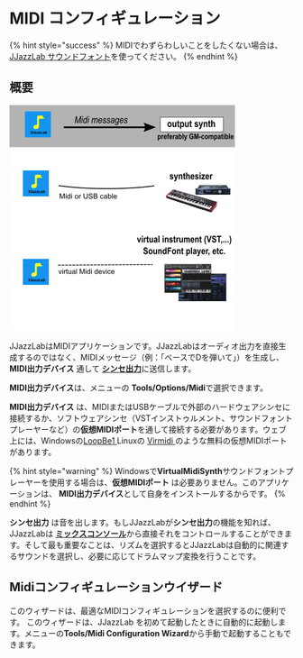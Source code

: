 # MIDI コンフィギュレーション

{% hint style="success" %}
MIDIでわずらわしいことをしたくない場合は、[JJazzLab サウンドフォント](jjazzlab-soundfont/)を使ってください。
{% endhint %}

## 概要

![](../.gitbook/assets/midiwizard-image1%20%282%29.png)

JJazzLabはMIDIアプリケーションです。JJazzLabはオーディオ出力を直接生成するのではなく、MIDIメッセージ（例：「ベースでDを弾いて」）を生成し、 **MIDI出力デバイス** 通して [**シンセ出力**](output-synth.md)に送信します。 

**MIDI出力デバイス**は、メニューの **Tools/Options/Midi**で選択できます。

**MIDI出力デバイス** は、MIDIまたはUSBケーブルで外部のハードウェアシンセに接続するか、ソフトウェアシンセ（VSTインストゥルメント、サウンドフォントプレーヤーなど）の**仮想MIDIポート**を通して接続する必要があります。ウェブ上には、Windowsの[LoopBe1 ](https://nerds.de/en/loopbe1.html)Linuxの [Virmidi ](https://alsa.opensrc.org/Virmidi)のような無料の仮想MIDIポートがあります。

{% hint style="warning" %}
Windowsで**VirtualMidiSynth**サウンドフォントプレーヤーを使用する場合は、**仮想MIDIポート** は必要ありません。このアプリケーションは、 **MIDI出力デバイス**として自身をインストールするからです。
{% endhint %}

**シンセ出力** は音を出します。もしJJazzLabが**シンセ出力**の機能を知れば、JJazzLabは [**ミックスコンソール**](../songs/song-editors/mix-console.md)から直接それをコントロールすることができます。そして最も重要なことは、リズムを選択するとJJazzLabは自動的に関連するサウンドを選択し、必要に応じてドラムマップ変換を行うことです。

## Midiコンフィギュレーションウイザード <a id="midi-configuration-wizard"></a>

このウィザードは、最適なMIDIコンフィギュレーションを選択するのに便利です。 このウィザードは、JJazzLab を初めて起動したときに自動的に起動します。メニューの**Tools/Midi Configuration Wizard**から手動で起動することもできます。

